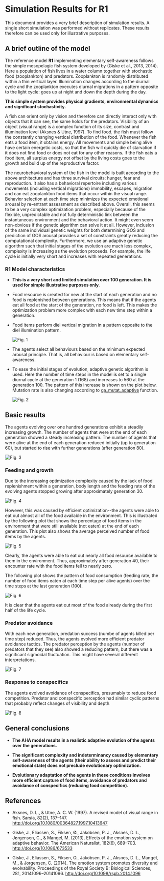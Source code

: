 # Simulation Results for R1 #

This document provides a very brief description of simulation results. A
single short simulation was performed without replicates. These results
therefore can be used only for illustrative purposes.

## A brief outline of the model ##

The reference model **R1** implementing elementary self-awareness follows the
simple mesopelagic fish system developed by (Giske et al., 2013, 2014). Here
a population of fish lives in a water column together with stochastic food
(zooplankton) and predators. Zooplankton is randomly distributed within a
thin vertical layer. Illumination changes according to the diurnal cycle
and the zooplankton executes diurnal migrations in a pattern opposite to the
light cycle: goes up at night and down the depth during the day.

**This simple system provides physical gradients, environmental dynamics and
significant stochasticity.**

A fish can orient only by vision and therefore can directly interact only
with objects that it can see, the same holds for the predators. Visibility
of an object (visual range) is a complex function of its size, contrast and
illumination level (Aksnes & Utne, 1997)⁠. To find food, the fish must
follow the constantly changing vertical distribution of the food. Whenever
the fish eats a food item, it obtains energy. All movements and simple
being alive have certain energetic costs, so that the fish will quickly
die of starvation if it does not find food or does not eat for any other
reasons. If the fish eats a food item, all surplus energy not offset by the
living costs goes to the growth and build up of the reproductive factor.

The neurobehavioral system of the fish in the model is built according
to the above architecture and has three survival circuits: hunger, fear
and reproduction. It also has a behavioral repertoire including various
movements (including vertical migrations) immobility, escapes, migration and
can eat zooplankton food items that occur within the visual range. Behavior
selection at each time step minimizes the expected emotional arousal by
re-entrant assessment as described above. Overall, this seems to be a
very complex optimization problem, especially because of the flexible,
unpredictable and not fully deterministic link between the instantaneous
environment and the behavioral action. It might even seem non-obvious if
the genetic algorithm can solve it at all. However, inclusion of the same
individual genetic weights for both determining GOS and prediction of GOS
arousal provides a set of constraints greatly reducing the computational
complexity. Furthermore, we use an adaptive genetic algorithm such that initial
stages of the evolution are much less complex, complexity is increasing as
the evolution proceeds. For example, the life cycle is initially very short
and increases with repeated generations.

### R1 Model characteristics ###

- **This is a very short and limited simulation over 100 generation. It is
  used for simple illustrative purposes only.**

- Food resource is created for new at the start of each generation and no
  food is replenished between generations. This means that if the agents
  eat all food at the start of the generation, no food is left. This makes
  the optimization problem more complex with each new time step within
  a generation.

- Food items perform diel vertical migration in a pattern opposite to the
  diel illumination pattern.

  ![Fig. 1](http://ahamodel.uib.no/otherinfo/desc_r1/plot-r1-01.svg)

- The agents select all behaviours based on the minimum expected arousal
  principle. That is, all behaviour is based on elementary self-awareness.

- To ease the initial stages of evolution, adaptive genetic algorithm is
  used. Here the number of time steps in the model is set to a single diurnal
  cycle at the generation 1 (168) and increases to 560 at the generation 100.
  The pattern of this increase is shown on the plot below. Mutation rate is
  also changing according to
  [ga_mutat_adaptive](http://ahamodel.uib.no/doxydoc/classthe__population.html#a3dd42184e1f4e3cad9ef2d887c2c0286)
  function.

  ![Fig. 2](http://ahamodel.uib.no/otherinfo/desc_r1/plot-r1-02.svg)

## Basic results ##

The agents evolving over one hundred generations exhibit a steadily increasing
growth. The number of agents that were at the end of each generation showed
a steady increasing pattern.  The number of agents that were alive at the
end of each generation reduced initially (up to generation 60), but started
to rise with further generations (after generation 80).

![Fig. 3](http://ahamodel.uib.no/otherinfo/desc_r1/plot-r1-03.svg)

### Feeding and growth

Due to the increasing optimization complexity caused by the lack of food
replenishment within a generation, body length and the feeding rate of the
evolving agents stopped growing after approximately generation 30.

![Fig. 4](http://ahamodel.uib.no/otherinfo/desc_r1/plot-r1-04.svg)

However, this was caused by efficient optimization--the agents were able
to eat out almost all of the food available in the environment. This is
illustrated by the following plot that shows the percentage of food items
in the environment that were still available (not eaten) at the end of each
generation. This plot also shows the average perceived number of food items
by the agents.

![Fig. 5](http://ahamodel.uib.no/otherinfo/desc_r1/plot-r1-05.svg)

Clearly, the agents were able to eat out nearly all food resource available
to them in the environment. Thus, approximately after generation 40, their
encounter rate with the food items fell to nearly zero.

The following plot shows the pattern of food consumption (feeding rate,
the number of food items eaten at each time step per alive agents) over the
time steps at the last generation (100).

![Fig. 6](http://ahamodel.uib.no/otherinfo/desc_r1/plot-r1-06.svg)

It is clear that the agents eat out most of the food already during the
first half of the life cycle.

### Predator avoidance

With each new generation, predation success (numbe of agents killed per time
step) reduced. Thus, the agents evolved more efficient predator avoidance
tactics. The predator perception by the agents (number of predators that they
see) also showed a reducing pattern, but there was a significant sigmoidal
fluctuation. This might have several different interpretations.

![Fig. 7](http://ahamodel.uib.no/otherinfo/desc_r1/plot-r1-07.svg)

### Response to conspecifics

The agents evolved avoidance of conspecifics, presumably to reduce food
competition. Predator and conspecific perception had similar cyclic patterns
that probably reflect changes of visibility and depth.

![Fig. 8](http://ahamodel.uib.no/otherinfo/desc_r1/plot-r1-08.svg)


## General conclusions ##

- **The AHA model results in a realistic adaptive evolution of the agents over
  the generations.**

- **The significant complexity and indeterminancy caused by elementary
  self-awareness of the agents (their ability to assess and predict their
  emotional state) does not preclude evolutionary optimization.**

- **Evolutionary adaptation of the agents in these conditions involves more
  efficient capture of food items, avoidance of predators and avoidance of
  conspecifics (reducing food competition).**

## References ##

- Aksnes, D. L., & Utne, A. C. W. (1997). A revised model of visual range in
  fish. Sarsia, 82(2), 137–147. http://doi.org/10.1080/00364827.1997.10413647

- Giske, J., Eliassen, S., Fiksen, Ø., Jakobsen, P. J., Aksnes, D. L.,
  Jørgensen, C., & Mangel, M. (2013). Effects of the emotion
  system on adaptive behavior. The American Naturalist, 182(6),
  689–703. http://doi.org/10.1086/673533

- Giske, J., Eliassen, S., Fiksen, O., Jakobsen, P. J., Aksnes, D. L.,
  Mangel, M., & Jorgensen, C. (2014). The emotion system promotes diversity
  and evolvability. Proceedings of the Royal Society B: Biological Sciences,
  281, 20141096–20141096. http://doi.org/10.1098/rspb.2014.1096

